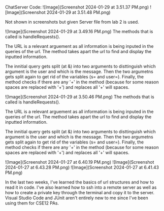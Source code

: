 ChatServer Code:
![Image](Screenshot 2024-01-29 at 3.51.37 PM.png)
![Image](Screenshot 2024-01-29 at 3.51.48 PM.png)

Not shown in screenshots but given Server file from lab 2 is used.

![Image](Screenshot 2024-01-29 at 3.49.16 PM.png)
The methods that is called is handleRequests().

The URL is a relevant arguement as all information is being inputed in the queries of the url. The method takes apart the url to find and display the inputted information.

The innitial query gets split (at &) into two arguments to disttinguish which argument is the user and which is the message. Then the two argumetns gets split again to get rid of the variables (s= and user=). 
Finally, the method checks if there are any '+' in the method (because for some reason spaces are replaced with '+') and replaces all '+' will spaces.   

![Image](Screenshot 2024-01-29 at 3.50.46 PM.png)
The methods that is called is handleRequests().

The URL is a relevant arguement as all information is being inputed in the queries of the url. The method takes apart the url to find and display the inputted information.

The innitial query gets split (at &) into two arguments to disttinguish which argument is the user and which is the message. Then the two argumetns gets split again to get rid of the variables (s= and user=). 
Finally, the method checks if there are any '+' in the method (because for some reason spaces are replaced with '+') and replaces all '+' will spaces.   


![Image](Screenshot 2024-01-27 at 6.40.19 PM.png)
![Image](Screenshot 2024-01-27 at 6.43.28 PM.png)
![Image](Screenshot 2024-01-27 at 6.41.43 PM.png)

In the last two weeks, I've learned the basics of url structures and how to read it in code. I've also learned how to ssh into a remote server as well as how to create a private key through the terminal and copy it to the server. Visual Studio Code and JUnit aren't entirely new to me since I've been using them for CSE12 PAs. 
